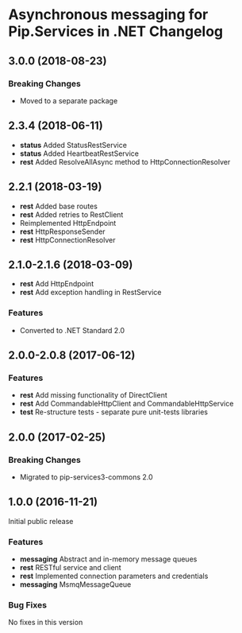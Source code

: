 # Asynchronous messaging for Pip.Services in .NET Changelog

## <a name="3.0.0"></a> 3.0.0 (2018-08-23)

### Breaking Changes
* Moved to a separate package

## <a name="2.3.4"></a> 2.3.4 (2018-06-11)
* **status** Added StatusRestService
* **status** Added HeartbeatRestService
* **rest** Added ResolveAllAsync method to HttpConnectionResolver

## <a name="2.2.1"></a> 2.2.1 (2018-03-19)
* **rest** Added base routes
* **rest** Added retries to RestClient
* Reimplemented HttpEndpoint
* **rest** HttpResponseSender
* **rest** HttpConnectionResolver

## <a name="2.1.0-2.1.6"></a> 2.1.0-2.1.6 (2018-03-09)
* **rest** Add HttpEndpoint
* **rest** Add exception handling in RestService

### Features
* Converted to .NET Standard 2.0

## <a name="2.0.0-2.0.8"></a> 2.0.0-2.0.8 (2017-06-12)

### Features
* **rest** Add missing functionality of DirectClient
* **rest** Add CommandableHttpClient and CommandableHttpService
* **test** Re-structure tests - separate pure unit-tests libraries

## <a name="2.0.0"></a> 2.0.0 (2017-02-25)

### Breaking Changes
* Migrated to pip-services3-commons 2.0

## <a name="1.0.0"></a> 1.0.0 (2016-11-21)

Initial public release

### Features
* **messaging** Abstract and in-memory message queues
* **rest** RESTful service and client
* **rest** Implemented connection parameters and credentials
* **messaging** MsmqMessageQueue

### Bug Fixes
No fixes in this version

